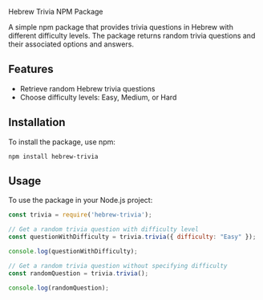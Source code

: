 Hebrew Trivia NPM Package

A simple npm package that provides trivia questions in Hebrew with different difficulty levels. The package returns random trivia questions and their associated options and answers.

Features
--------

- Retrieve random Hebrew trivia questions
- Choose difficulty levels: Easy, Medium, or Hard

Installation
------------

To install the package, use npm:

    npm install hebrew-trivia

Usage
-----

To use the package in your Node.js project:

```javascript
const trivia = require('hebrew-trivia');

// Get a random trivia question with difficulty level
const questionWithDifficulty = trivia.trivia({ difficulty: "Easy" });

console.log(questionWithDifficulty);

// Get a random trivia question without specifying difficulty
const randomQuestion = trivia.trivia();

console.log(randomQuestion);

